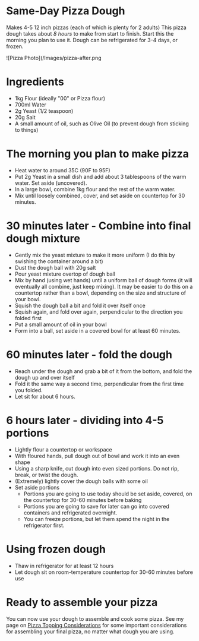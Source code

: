 # Same-Day Pizza Dough
Makes 4-5 12 inch pizzas (each of which is plenty for 2 adults)
This pizza dough takes about *8 hours* to make from start to finish. Start this the morning you plan to use it.
Dough can be refrigerated for 3-4 days, or frozen.

![Pizza Photo](/Images/pizza-after.png

# Ingredients
- 1kg Flour (ideally "00" or Pizza flour)
- 700ml Water
- 2g Yeast (1/2 teaspoon)
- 20g Salt
- A small amount of oil, such as Olive Oil (to prevent dough from sticking to things)

# The morning you plan to make pizza
- Heat water to around 35C (90F to 95F)
- Put 2g Yeast in a small dish and add about 3 tablespoons of the warm water. Set aside (uncovered).
- In a large bowl, combine 1kg flour and the rest of the warm water.
- Mix until loosely combined, cover, and set aside on countertop for 30 minutes.

# 30 minutes later - Combine into final dough mixture
- Gently mix the yeast mixture to make it more uniform (I do this by swishing the container around a bit)
- Dust the dough ball with 20g salt
- Pour yeast mixture overtop of dough ball
- Mix by hand (using wet hands) until a uniform ball of dough forms (it will eventually all combine, just keep mixing). It may be easier to do this on a countertop rather than a bowl, depending on the size and structure of your bowl.
- Squish the dough ball a bit and fold it over itself once
- Squish again, and fold over again, perpendicular to the direction you folded first
- Put a small amount of oil in your bowl
- Form into a ball, set aside in a covered bowl for at least 60 minutes.

# 60 minutes later - fold the dough
- Reach under the dough and grab a bit of it from the bottom, and fold the dough up and over itself
- Fold it the same way a second time, perpendicular from the first time you folded.
- Let sit for about 6 hours.

# 6 hours later - dividing into 4-5 portions
- Lightly flour a countertop or workspace
- With floured hands, pull dough out of bowl and work it into an even shape
- Using a sharp knife, cut dough into even sized portions. Do not rip, break, or twist the dough.
- (Extremely) lightly cover the dough balls with some oil
- Set aside portions
  - Portions you are going to use today should be set aside, covered, on the countertop for 30-60 minutes before baking
  - Portions you are going to save for later can go into covered containers and refrigerated overnight.
  - You can freeze portions, but let them spend the night in the refrigerator first.

# Using frozen dough
 - Thaw in refrigerator for at least 12 hours
 - Let dough sit on room-temperature countertop for 30-60 minutes before use

# Ready to assemble your pizza
You can now use your dough to assemble and cook some pizza. See my page on [Pizza Topping Considerations](/Pizza/Pizza-Topping-Considerations.md) for some important considerations for assembling your final pizza, no matter what dough you are using.